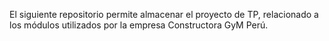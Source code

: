El siguiente repositorio permite almacenar el proyecto de TP, relacionado a los módulos utilizados por la empresa Constructora GyM Perú.